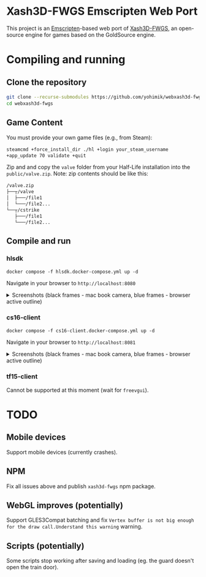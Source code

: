 # Xash3D-FWGS Emscripten Web Port

This project is an [Emscripten](https://emscripten.org/)-based web port of [Xash3D-FWGS](https://github.com/FWGS/xash3d-fwgs), an open-source engine for games based on the GoldSource engine.

# Compiling and running 

## Clone the repository

```bash
git clone --recurse-submodules https://github.com/yohimik/webxash3d-fwgs.git
cd webxash3d-fwgs
```

## Game Content

You must provide your own game files (e.g., from Steam):
```shell
steamcmd +force_install_dir ./hl +login your_steam_username +app_update 70 validate +quit
```

Zip and and copy the `valve` folder from your Half-Life installation into the `public/valve.zip`.
Note: zip contents should be like this:
```shell
/valve.zip
├──┬/valve                  
│  ├───/file1           
│  └───/file2...  
└──┬/cstrike                  
   ├───/file1           
   └───/file2...  
```


## Compile and run

### hlsdk

```shell
docker compose -f hlsdk.docker-compose.yml up -d
```

Navigate in your browser to `http://localhost:8080`

<details>
  <summary>Screenshots (black frames - mac book camera, blue frames - browser active outline)</summary>

![hlsdk screenshot 0](./screenshots/hlsdk0.png)
![hlsdk screenshot 1](./screenshots/hlsdk1.png)
![hlsdk screenshot 2](./screenshots/hlsdk2.png)
![hlsdk screenshot 3](./screenshots/hlsdk3.png)
![hlsdk screenshot 4](./screenshots/hlsdk4.png)

</details>

### cs16-client

```shell
docker compose -f cs16-client.docker-compose.yml up -d
```

Navigate in your browser to `http://localhost:8081`

<details>
  <summary>Screenshots (black frames - mac book camera, blue frames - browser active outline)</summary>

![cs16-client screenshot 0](./screenshots/cs16-client0.png)
![cs16-client screenshot 1](./screenshots/cs16-client1.png)
![cs16-client screenshot 2](./screenshots/cs16-client2.png)
![cs16-client screenshot 3](./screenshots/cs16-client3.png)

</details>

### tf15-client

Cannot be supported at this moment (wait for `freevgui`).

# TODO

## Mobile devices

Support mobile devices (currently crashes).

## NPM

Fix all issues above and publish `xash3d-fwgs` npm package.

## WebGL improves (potentially)

Support GLES3Compat batching and fix `Vertex buffer is not big enough for the draw call.Understand this warning` warning.

## Scripts (potentially)

Some scripts stop working after saving and loading (eg. the guard doesn't open the train door).
